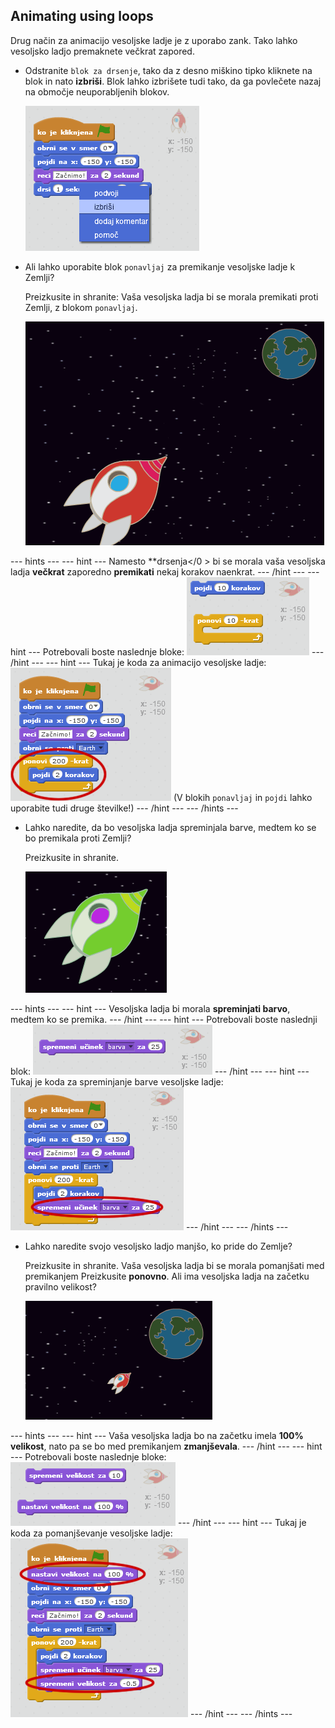 ## Animating using loops

Drug način za animacijo vesoljske ladje je z uporabo zank. Tako lahko vesoljsko ladjo premaknete večkrat zapored.

+ Odstranite `blok za drsenje`, tako da z desno miškino tipko kliknete na blok in nato **izbriši**. Blok lahko izbrišete tudi tako, da ga povlečete nazaj na območje neuporabljenih blokov.
    
    ![Brisanje bloka za drsenje](images/space-delete-glide.png)

+ Ali lahko uporabite blok `ponavljaj` za premikanje vesoljske ladje k ​​Zemlji?
    
    Preizkusite in shranite: Vaša vesoljska ladja bi se morala premikati proti Zemlji, z blokom `ponavljaj`.
    
    ![Preizkušanje animacije vesoljske ladje](images/space-animate-stage.png)

\--- hints \--- \--- hint \--- Namesto **drsenja</0 > bi se morala vaša vesoljska ladja **večkrat** zaporedno **premikati** nekaj korakov naenkrat. \--- /hint \--- \--- hint \--- Potrebovali boste naslednje bloke: ![Blocks for an animated spaceship](images/space-repeat-blocks.png) \--- /hint \--- \--- hint \--- Tukaj je koda za animacijo vesoljske ladje: ![Code for an animated spaceship](images/space-repeat-code.png) (V blokih `ponavljaj` in `pojdi` lahko uporabite tudi druge številke!) \--- /hint \--- \--- /hints \---</p> 

+ Lahko naredite, da bo vesoljska ladja spreminjala barve, medtem ko se bo premikala proti Zemlji?
    
    Preizkusite in shranite.
    
    ![Preizkušanje vesoljske ladje, ki spreminja barvo](images/space-colour-test.png)

\--- hints \--- \--- hint \--- Vesoljska ladja bi morala **spreminjati barvo**, medtem ko se premika. \--- /hint \--- \--- hint \--- Potrebovali boste naslednji blok: ![Block for changing colour](images/space-colour-blocks.png) \--- /hint \--- \--- hint \--- Tukaj je koda za spreminjanje barve vesoljske ladje: ![Code for an animated spaceship](images/space-colour-code.png) \--- /hint \--- \--- /hints \---

+ Lahko naredite svojo vesoljsko ladjo manjšo, ko pride do Zemlje?
    
    Preizkusite in shranite. Vaša vesoljska ladja bi se morala pomanjšati med premikanjem Preizkusite **ponovno**. Ali ima vesoljska ladja na začetku pravilno velikost?
    
    ![Preizkušanje zmanjševanja vesoljske ladje](images/space-size-test.png)

\--- hints \--- \--- hint \--- Vaša vesoljska ladja bo na začetku imela **100% velikost**, nato pa se bo med premikanjem **zmanjševala**. \--- /hint \--- \--- hint \--- Potrebovali boste naslednje bloke: ![Blocks for changing size](images/space-size-blocks.png) \--- /hint \--- \--- hint \--- Tukaj je koda za pomanjševanje vesoljske ladje: ![Code for changing size](images/space-size-code.png) \--- /hint \--- \--- /hints \---